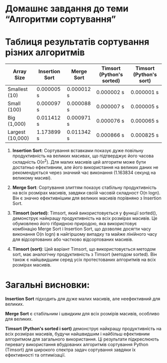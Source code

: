 # Домашнє завдання до теми “Алгоритми сортування”

# Таблиця результатів сортування різних алгоритмів

| Array Size       | Insertion Sort | Merge Sort | Timsort (Python's sorted) | Timsort (Python's sort) |
| ---------------- | -------------- | ---------- | ------------------------- | ----------------------- |
| Smallest (10)    | 0.000005 s     | 0.000012 s | 0.000002 s                | 0.000001 s              |
| Small (100)      | 0.000097 s     | 0.000088 s | 0.000007 s                | 0.000005 s              |
| Big (1,000)      | 0.011412 s     | 0.000971 s | 0.000076 s                | 0.000065 s              |
| Largest (10,000) | 1.173899 s     | 0.011342 s | 0.000866 s                | 0.000825 s              |

1. **Insertion Sort**: Сортування вставками показує дуже повільну продуктивність
   на великих масивах, що підтверджує його часова складність O($n^2$). Для малих
   масивів цей алгоритм може бути достатньо ефективним, але його використання на
   великих даних не рекомендується через значний час виконання (1.163834 секунд
   на великому масиві).

2. **Merge Sort**: Сортування злиттям показує стабільну продуктивність на всіх
   розмірах масивів, завдяки своїй часовій складност O(n logn). Він є значно
   ефективнішим для великих масивів порівняно з Insertion Sort.

3. **Timsort (sorted)**: Timsort, який використовується у функції sorted(),
   демонструє найкращу продуктивність на всіх розмірах масивів. Це обумовлено
   його гібридною природою, яка використовує комбінацію Merge Sort і Insertion
   Sort, що дозволяє досягти часу виконання O(n logn) в найгіршому випадку та
   майже лінійного часу для відсортованих або частково відсортованих масивів.

4. **Timsort (sort)**: Цей варіант Timsort, що використовується методом sort,
   має аналогічну продуктивність з Timsort (методом sorted). Він також є
   найшвидшим серед усіх протестованих алгоритмів на всіх розмірах масивів.

# Загальні висновки:

**Insertion Sort** підходить для дуже малих масивів, але неефективний для
великих.

**Merge Sort** є стабільним і швидким для всіх розмірів масивів, особливо для
великих.

**Timsort (Python's sorted і sort)** демонструє найкращу продуктивність на всіх
розмірах масивів, будучи найшвидшим і найбільш ефективним алгоритмом для
загального використання. Ці результати підкреслюють перевагу використання
вбудованих алгоритмів сортування Python (Timsort) для широкого спектра задач
сортування завдяки їх ефективності та оптимізації.
